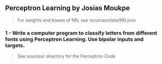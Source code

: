 ## Perceptron Learning by Josias Moukpe
> For weights and biases of NN, see /sources/data/NN.json

### 1 - Write a computer program to classify letters from different fonts using Perceptron Learning. Use bipolar inputs and targets.

> See sources/ directory for the Perceptron Code
